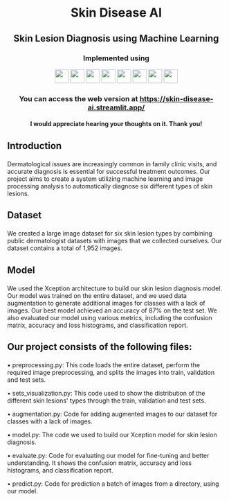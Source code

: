 #  <p align ="center" height="40px" width="40px"> Skin Disease AI </p>
##  <p align ="center" height="40px" width="40px"> Skin Lesion Diagnosis using Machine Learning </p>

### <p align ="center"> Implemented using  </p>
<p align ="center">
<a href="https://www.python.org/" target="_blank" rel="noreferrer">   <img src="https://upload.wikimedia.org/wikipedia/commons/thumb/c/c3/Python-logo-notext.svg/800px-Python-logo-notext.svg.png" width="32" height="32" /></a>
<a href="https://opencv.org/" target="_blank" rel="noreferrer">   <img src="https://opencv.org/wp-content/uploads/2022/05/logo.png" width="32" height="32" /></a>  
<a href="https://keras.io/" target="_blank" rel="noreferrer">   <img src="https://upload.wikimedia.org/wikipedia/commons/thumb/a/ae/Keras_logo.svg/1200px-Keras_logo.svg.png" width="32" height="32" /></a> 
<a href="https://www.tensorflow.org/" target="_blank" rel="noreferrer">   <img src="https://upload.wikimedia.org/wikipedia/commons/thumb/2/2d/Tensorflow_logo.svg/115px-Tensorflow_logo.svg.png?20170429160244" width="32" height="32" /></a> 
<a href="https://scikit-learn.org/stable/" target="_blank" rel="noreferrer">   <img src="https://e7.pngegg.com/pngimages/309/384/png-clipart-scikit-learn-python-computer-icons-scikit-machine-learning-learning-text-orange.png" width="32" height="32" /></a>  
<a href="https://numpy.org/" target="_blank" rel="noreferrer">   <img src="https://numpy.org/images/logo.svg" width="32" height="32" /></a>  
<a href="https://seaborn.pydata.org/" target="_blank" rel="noreferrer">   <img src="https://seaborn.pydata.org/_images/logo-tall-lightbg.svg" width="32" height="32" /></a> 
<a href="https://streamlit.io/" target="_blank" rel="noreferrer">   <img src="https://streamlit.io/images/brand/streamlit-mark-color.png" width="32" height="32" /></a> 	
</p>

###     <p align = "center"> You can access the web version at https://skin-disease-ai.streamlit.app/ </p>
####     <p align = "center"> I would appreciate hearing your thoughts on it. Thank you! </p>
	
##     <p align = "left"> Introduction </p>

Dermatological issues are increasingly common in family clinic visits, and accurate diagnosis is essential for successful treatment outcomes. Our project aims to create a system utilizing machine learning and image processing analysis to automatically diagnose six different types of skin lesions.

##     <p align = "left"> Dataset </p>
We created a large image dataset for six skin lesion types by combining public dermatologist datasets with images that we collected ourselves. Our dataset contains a total of 1,952 images.

##     <p align = "left"> Model </p>
We used the Xception architecture to build our skin lesion diagnosis model. Our model was trained on the entire dataset, and we used data augmentation to generate additional images for classes with a lack of images.
Our best model achieved an accuracy of 87% on the test set. We also evaluated our model using various metrics, including the confusion matrix, accuracy and loss histograms, and classification report.


##     <p align = "left"> Our project consists of the following files: </p>
•	preprocessing.py: This code loads the entire dataset, perform the required image preprocessing, and splits the images into train, validation and test sets.

•	sets_visualization.py: This code used to show the distribution of the different skin lesions' types through the train, validation and test sets.

•	augmentation.py: Code for adding augmented images to our dataset for classes with a lack of images.

•	model.py: The code we used to build our Xception model for skin lesion diagnosis.

•	evaluate.py: Code for evaluating our model for fine-tuning and better understanding. It shows the confusion matrix, accuracy and loss histograms, and classification  report.

•	predict.py: Code for prediction a batch of images from a directory, using our model. 



